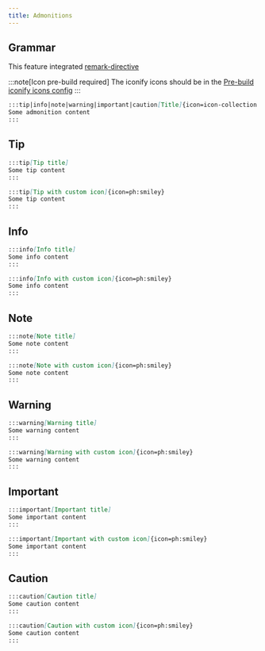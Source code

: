 ```yaml
---
title: Admonitions
---
```


## Grammar

This feature integrated [remark-directive](https://github.com/remarkjs/remark-directive) 

:::note[Icon pre-build required]
The iconify icons should be in the [Pre-build iconify icons config](/reference/default-theme/#preBuildIconifyIcons)
:::

```md
:::tip|info|note|warning|important|caution[Title]{icon=icon-collection:icon-name}
Some admonition content
:::
```

## Tip

```md live
:::tip[Tip title]
Some tip content  
:::

:::tip[Tip with custom icon]{icon=ph:smiley}
Some tip content
:::
```

## Info

```md live
:::info[Info title]
Some info content
:::

:::info[Info with custom icon]{icon=ph:smiley}
Some info content
:::
```

## Note

```md live
:::note[Note title]
Some note content
:::

:::note[Note with custom icon]{icon=ph:smiley}
Some note content
:::
```

## Warning

```md live
:::warning[Warning title]
Some warning content
:::

:::warning[Warning with custom icon]{icon=ph:smiley}
Some warning content
:::
```
## Important

```md live
:::important[Important title]
Some important content
:::

:::important[Important with custom icon]{icon=ph:smiley}
Some important content
:::
```

## Caution
```md live
:::caution[Caution title]
Some caution content
:::

:::caution[Caution with custom icon]{icon=ph:smiley}
Some caution content
:::
```
